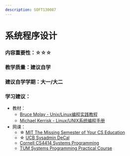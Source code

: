 ```yaml
---
description: SOFT130087
---
```


# 系统程序设计

### 内容重要性：☆☆☆

### 教学质量：建议自学

### 建议自学学期：大一/大二

### 学习建议：

* 教材：
  * [Bruce Molay - Unix/Linux编程实践教程](https://book.douban.com/subject/1219329/)
  * [Michael Kerrisk - Linux/UNIX系统编程手册](https://book.douban.com/subject/25809330/)
* 网课：
  * ☆ [MIT The Missing Semester of Your CS Education](https://csdiy.wiki/%E7%BC%96%E7%A8%8B%E5%85%A5%E9%97%A8/MIT-Missing-Semester/)
  * ☆ [UCB Sysadmin DeCal](https://csdiy.wiki/%E7%BC%96%E7%A8%8B%E5%85%A5%E9%97%A8/DeCal/)
  * [Cornell CS4414 Systems Programming](https://www.cs.cornell.edu/courses/cs4414/2023sp/)
  * [TUM Systems Programming Practical Course](https://github.com/ls1-sys-prog-course/docs?tab=readme-ov-file)
